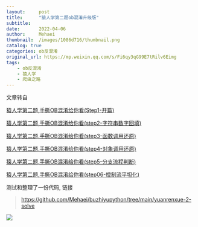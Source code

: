 ```yaml
---
layout:     post
title:      "猿人学第二题ob混淆升级版"
subtitle:   
date:       2022-04-06
author:     Mehaei
thumbnail:  /images/1086d716/thumbnail.png
catalog: true
categories: ob反混淆
original_url: https://mp.weixin.qq.com/s/Fi6qy3qG99E7tRilv6Eimg
tags:
    - ob反混淆
    - 猿人学
    - 爬虫之路
---
```


文章转自

[猿人学第二题,手撕OB混淆给你看(Step1-开篇)](https://mp.weixin.qq.com/s?__biz=MzIzNjc4MTA5Mw==&mid=2247484002&idx=1&sn=bd6785408ded8a77d1ac78053a55994a&scene=21#wechat_redirect)

[猿人学第二题,手撕OB混淆给你看(step2-字符串数字回填)](https://mp.weixin.qq.com/s?__biz=MzIzNjc4MTA5Mw==&mid=2247484014&idx=1&sn=7a759c5687706bd6df0a3bf33e0b2b88&scene=21#wechat_redirect)

[猿人学第二题,手撕OB混淆给你看(step3-函数调用还原)](https://mp.weixin.qq.com/s?__biz=MzIzNjc4MTA5Mw==&mid=2247484021&idx=1&sn=c4913e7fc2097171dba0b1a355978e61&scene=21#wechat_redirect)

[猿人学第二题,手撕OB混淆给你看(step4-对象调用还原)](https://mp.weixin.qq.com/s?__biz=MzIzNjc4MTA5Mw==&mid=2247484036&idx=1&sn=6c455ba4d0a71c32ac9ddfaea7513d06&scene=21#wechat_redirect)

[猿人学第二题,手撕OB混淆给你看(step5-分支流程判断)](https://mp.weixin.qq.com/s?__biz=MzIzNjc4MTA5Mw==&mid=2247484045&idx=1&sn=dfa2ddd57554f664c2a269c08ab7a419&scene=21#wechat_redirect)

[猿人学第二题,手撕OB混淆给你看(step06-控制流平坦化)](https://mp.weixin.qq.com/s?__biz=MzIzNjc4MTA5Mw==&mid=2247484054&idx=1&sn=ff1ffc791f04b96096766dd6cc983a17&scene=21#wechat_redirect)

测试和整理了一份代码, 链接

> https://github.com/Mehaei/buzhiyupython/tree/main/yuanrenxue-2-solve

![](/images/1086d716/1.png)